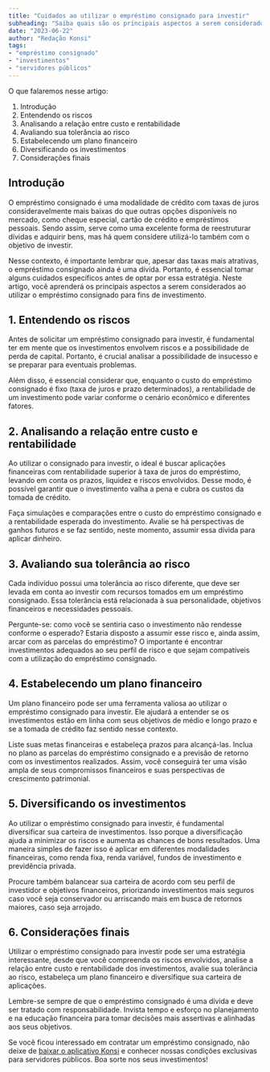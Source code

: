```yaml
---
title: "Cuidados ao utilizar o empréstimo consignado para investir"
subheading: "Saiba quais são os principais aspectos a serem considerados antes de usar o consignado para aplicações financeiras."
date: "2023-06-22"
author: "Redação Konsi"
tags:
- "empréstimo consignado"
- "investimentos"
- "servidores públicos"
---
```


O que falaremos nesse artigo:

1. Introdução
2. Entendendo os riscos
3. Analisando a relação entre custo e rentabilidade
4. Avaliando sua tolerância ao risco
5. Estabelecendo um plano financeiro
6. Diversificando os investimentos
7. Considerações finais

## Introdução

O empréstimo consignado é uma modalidade de crédito com taxas de juros consideravelmente mais baixas do que outras opções disponíveis no mercado, como cheque especial, cartão de crédito e empréstimos pessoais. Sendo assim, serve como uma excelente forma de reestruturar dívidas e adquirir bens, mas há quem considere utilizá-lo também com o objetivo de investir.

Nesse contexto, é importante lembrar que, apesar das taxas mais atrativas, o empréstimo consignado ainda é uma dívida. Portanto, é essencial tomar alguns cuidados específicos antes de optar por essa estratégia. Neste artigo, você aprenderá os principais aspectos a serem considerados ao utilizar o empréstimo consignado para fins de investimento.

## 1. Entendendo os riscos

Antes de solicitar um empréstimo consignado para investir, é fundamental ter em mente que os investimentos envolvem riscos e a possibilidade de perda de capital. Portanto, é crucial analisar a possibilidade de insucesso e se preparar para eventuais problemas.

Além disso, é essencial considerar que, enquanto o custo do empréstimo consignado é fixo (taxa de juros e prazo determinados), a rentabilidade de um investimento pode variar conforme o cenário econômico e diferentes fatores.

## 2. Analisando a relação entre custo e rentabilidade

Ao utilizar o consignado para investir, o ideal é buscar aplicações financeiras com rentabilidade superior à taxa de juros do empréstimo, levando em conta os prazos, liquidez e riscos envolvidos. Desse modo, é possível garantir que o investimento valha a pena e cubra os custos da tomada de crédito.

Faça simulações e comparações entre o custo do empréstimo consignado e a rentabilidade esperada do investimento. Avalie se há perspectivas de ganhos futuros e se faz sentido, neste momento, assumir essa dívida para aplicar dinheiro.

## 3. Avaliando sua tolerância ao risco

Cada indivíduo possui uma tolerância ao risco diferente, que deve ser levada em conta ao investir com recursos tomados em um empréstimo consignado. Essa tolerância está relacionada à sua personalidade, objetivos financeiros e necessidades pessoais.

Pergunte-se: como você se sentiria caso o investimento não rendesse conforme o esperado? Estaria disposto a assumir esse risco e, ainda assim, arcar com as parcelas do empréstimo? O importante é encontrar investimentos adequados ao seu perfil de risco e que sejam compatíveis com a utilização do empréstimo consignado.

## 4. Estabelecendo um plano financeiro

Um plano financeiro pode ser uma ferramenta valiosa ao utilizar o empréstimo consignado para investir. Ele ajudará a entender se os investimentos estão em linha com seus objetivos de médio e longo prazo e se a tomada de crédito faz sentido nesse contexto.

Liste suas metas financeiras e estabeleça prazos para alcançá-las. Inclua no plano as parcelas do empréstimo consignado e a previsão de retorno com os investimentos realizados. Assim, você conseguirá ter uma visão ampla de seus compromissos financeiros e suas perspectivas de crescimento patrimonial.

## 5. Diversificando os investimentos

Ao utilizar o empréstimo consignado para investir, é fundamental diversificar sua carteira de investimentos. Isso porque a diversificação ajuda a minimizar os riscos e aumenta as chances de bons resultados. Uma maneira simples de fazer isso é aplicar em diferentes modalidades financeiras, como renda fixa, renda variável, fundos de investimento e previdência privada.

Procure também balancear sua carteira de acordo com seu perfil de investidor e objetivos financeiros, priorizando investimentos mais seguros caso você seja conservador ou arriscando mais em busca de retornos maiores, caso seja arrojado.

## 6. Considerações finais

Utilizar o empréstimo consignado para investir pode ser uma estratégia interessante, desde que você compreenda os riscos envolvidos, analise a relação entre custo e rentabilidade dos investimentos, avalie sua tolerância ao risco, estabeleça um plano financeiro e diversifique sua carteira de aplicações.

Lembre-se sempre de que o empréstimo consignado é uma dívida e deve ser tratado com responsabilidade. Invista tempo e esforço no planejamento e na educação financeira para tomar decisões mais assertivas e alinhadas aos seus objetivos.

Se você ficou interessado em contratar um empréstimo consignado, não deixe de [baixar o aplicativo Konsi](https://konsi.com.br/download-app) e conhecer nossas condições exclusivas para servidores públicos. Boa sorte nos seus investimentos!